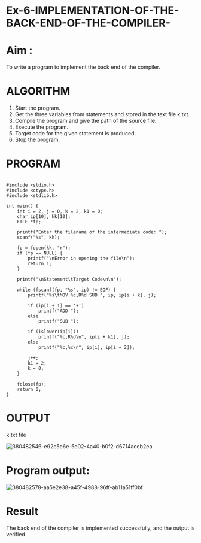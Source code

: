# Ex-6-IMPLEMENTATION-OF-THE-BACK-END-OF-THE-COMPILER-

# Aim :
To write a program to implement the back end of the compiler.
# ALGORITHM
1. Start the program.
2. Get the three variables from statements and stored in the text file k.txt.
3. Compile the program and give the path of the source file.
4. Execute the program.
5. Target code for the given statement is produced.
6. Stop the program.
# PROGRAM
```

#include <stdio.h>
#include <ctype.h>
#include <stdlib.h>

int main() {
    int i = 2, j = 0, k = 2, k1 = 0;
    char ip[10], kk[10];
    FILE *fp;

    printf("Enter the filename of the intermediate code: ");
    scanf("%s", kk);

    fp = fopen(kk, "r");
    if (fp == NULL) {
        printf("\nError in opening the file\n");
        return 1;
    }

    printf("\nStatement\tTarget Code\n\n");

    while (fscanf(fp, "%s", ip) != EOF) {
        printf("%s\tMOV %c,R%d SUB ", ip, ip[i + k], j);

        if (ip[i + 1] == '+')
            printf("ADD ");
        else
            printf("SUB ");

        if (islower(ip[i]))
            printf("%c,R%d\n", ip[i + k1], j);
        else
            printf("%c,%c\n", ip[i], ip[i + 2]);

        j++;
        k1 = 2;
        k = 0;
    }

    fclose(fp);
    return 0;
}
```

# OUTPUT
k.txt file

![380482546-e92c5e6e-5e02-4a40-b0f2-d6714aceb2ea](https://github.com/user-attachments/assets/e220dba2-be5f-40e5-8bce-724b73032fe0)

# Program output:
![380482578-aa5e2e38-a45f-4988-96ff-ab11a51ff0bf](https://github.com/user-attachments/assets/842e24ed-5e24-4b54-a4ee-4f8e48e9571f)

# Result
The back end of the compiler is implemented successfully, and the output is verified.
